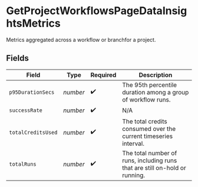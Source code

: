 # GetProjectWorkflowsPageDataInsightsMetrics

Metrics aggregated across a workflow or branchfor a project.


## Fields

| Field                                                                       | Type                                                                        | Required                                                                    | Description                                                                 |
| --------------------------------------------------------------------------- | --------------------------------------------------------------------------- | --------------------------------------------------------------------------- | --------------------------------------------------------------------------- |
| `p95DurationSecs`                                                           | *number*                                                                    | :heavy_check_mark:                                                          | The 95th percentile duration among a group of workflow runs.                |
| `successRate`                                                               | *number*                                                                    | :heavy_check_mark:                                                          | N/A                                                                         |
| `totalCreditsUsed`                                                          | *number*                                                                    | :heavy_check_mark:                                                          | The total credits consumed over the current timeseries interval.            |
| `totalRuns`                                                                 | *number*                                                                    | :heavy_check_mark:                                                          | The total number of runs, including runs that are still on-hold or running. |